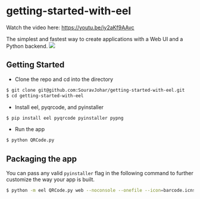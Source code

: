 # getting-started-with-eel

Watch the video here: https://youtu.be/iy2aKf9AAvc

The simplest and fastest way to create applications with a Web UI and a Python backend.
![](ui_sample.png)


## Getting Started
- Clone the repo and cd into the directory
```sh
$ git clone git@github.com:SouravJohar/getting-started-with-eel.git
$ cd getting-started-with-eel
```

- Install eel, pyqrcode, and pyinstaller

```sh
$ pip install eel pyqrcode pyinstaller pypng
```

- Run the app

```sh
$ python QRCode.py
```

## Packaging the app
You can pass any valid `pyinstaller` flag in the following command to further customize the way your app is built.
```sh
$ python -m eel QRCode.py web --noconsole --onefile --icon=barcode.icns
```
